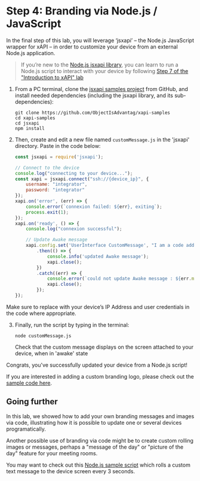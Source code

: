 # Step 4: Branding via Node.js / JavaScript

In the final step of this lab, you will leverage ‘jsxapi’ – the Node.js JavaScript wrapper for xAPI – in order to customize your device from an external Node.js application.

>If you’re new to the [Node.js jsxapi library](https://github.com/cisco-ce/jsxapi), you can learn to run a Node.js script to interact with your device by following [Step 7 of the "Introduction to xAPI" lab](https://learninglabs.cisco.com/lab/collab-xapi-intro/step/7)

1. From a PC terminal, clone the [jsxapi samples project](https://github.com/ObjectIsAdvantag/xapi-samples) from GitHub, and install needed dependencies (including the jsxapi library, and its sub-dependencies):

    ```shell
    git clone https://github.com/ObjectIsAdvantag/xapi-samples
    cd xapi-samples
    cd jsxapi
    npm install
    ```

2. Then, create and edit a new file named `customMessage.js` in the 'jsxapi' directory.  Paste  in the code below:

    ```javascript
    const jsxapi = require('jsxapi');

    // Connect to the device
    console.log("connecting to your device...");
    const xapi = jsxapi.connect("ssh://{device_ip}", {
        username: "integrator",
        password: "integrator"
    });
    xapi.on('error', (err) => {
        console.error(`connexion failed: ${err}, exiting`);
        process.exit(1);
    });
    xapi.on('ready', () => {
        console.log("connexion successful");

        // Update Awake message
        xapi.config.set('UserInterface CustomMessage', "I am a code addict")
            .then(() => {
                console.info('updated Awake message');
                xapi.close();
            })
            .catch((err) => {
                console.error(`could not update Awake message : ${err.message}`);
                xapi.close();
            });
    });
    ```

  Make sure to replace with your device’s IP Address and user credentials in the code where appropriate.

3. Finally, run the script by typing in the terminal:

    ```shell
    node customMessage.js
    ```

    Check that the custom message displays on the screen attached to your device, when in 'awake' state

Congrats, you've successfully updated your device from a Node.js script!

If you are interested in adding a custom branding logo, please check out the [sample code here](https://github.com/ObjectIsAdvantag/xapi-samples/blob/master/jsxapi/6-branding-logo.js).

## Going further

In this lab, we showed how to add your own branding messages and images via code, illustrating how it is possible to update one or several devices programatically.

Another possible use of branding via code might be to create custom rolling images or messages, perhaps a "message of the day" or "picture of the day" feature for your meeting rooms.

You may want to check out this [Node.js sample script](https://github.com/ObjectIsAdvantag/xapi-samples/blob/master/jsxapi/5-rolling-messages.js) which rolls a custom text message to the device screen every 3 seconds.

